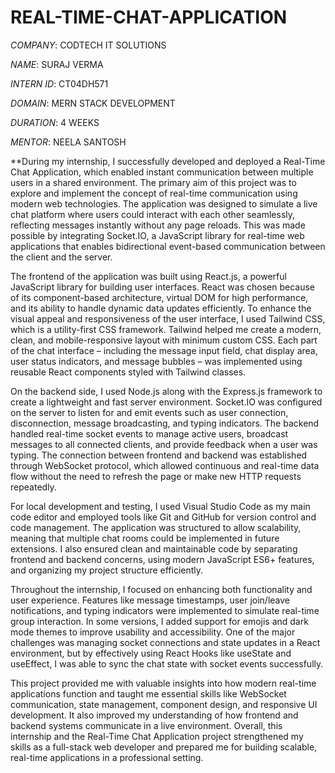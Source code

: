 # REAL-TIME-CHAT-APPLICATION

*COMPANY*: CODTECH IT SOLUTIONS

*NAME*: SURAJ VERMA

*INTERN ID*: CT04DH571

*DOMAIN*: MERN STACK DEVELOPMENT

*DURATION*: 4 WEEKS

*MENTOR*: NEELA SANTOSH

**During my internship, I successfully developed and deployed a Real-Time Chat Application, which enabled instant communication between multiple users in a shared environment. The primary aim of this project was to explore and implement the concept of real-time communication using modern web technologies. The application was designed to simulate a live chat platform where users could interact with each other seamlessly, reflecting messages instantly without any page reloads. This was made possible by integrating Socket.IO, a JavaScript library for real-time web applications that enables bidirectional event-based communication between the client and the server.

The frontend of the application was built using React.js, a powerful JavaScript library for building user interfaces. React was chosen because of its component-based architecture, virtual DOM for high performance, and its ability to handle dynamic data updates efficiently. To enhance the visual appeal and responsiveness of the user interface, I used Tailwind CSS, which is a utility-first CSS framework. Tailwind helped me create a modern, clean, and mobile-responsive layout with minimum custom CSS. Each part of the chat interface – including the message input field, chat display area, user status indicators, and message bubbles – was implemented using reusable React components styled with Tailwind classes.

On the backend side, I used Node.js along with the Express.js framework to create a lightweight and fast server environment. Socket.IO was configured on the server to listen for and emit events such as user connection, disconnection, message broadcasting, and typing indicators. The backend handled real-time socket events to manage active users, broadcast messages to all connected clients, and provide feedback when a user was typing. The connection between frontend and backend was established through WebSocket protocol, which allowed continuous and real-time data flow without the need to refresh the page or make new HTTP requests repeatedly.

For local development and testing, I used Visual Studio Code as my main code editor and employed tools like Git and GitHub for version control and code management. The application was structured to allow scalability, meaning that multiple chat rooms could be implemented in future extensions. I also ensured clean and maintainable code by separating frontend and backend concerns, using modern JavaScript ES6+ features, and organizing my project structure efficiently.

Throughout the internship, I focused on enhancing both functionality and user experience. Features like message timestamps, user join/leave notifications, and typing indicators were implemented to simulate real-time group interaction. In some versions, I added support for emojis and dark mode themes to improve usability and accessibility. One of the major challenges was managing socket connections and state updates in a React environment, but by effectively using React Hooks like useState and useEffect, I was able to sync the chat state with socket events successfully.

This project provided me with valuable insights into how modern real-time applications function and taught me essential skills like WebSocket communication, state management, component design, and responsive UI development. It also improved my understanding of how frontend and backend systems communicate in a live environment. Overall, this internship and the Real-Time Chat Application project strengthened my skills as a full-stack web developer and prepared me for building scalable, real-time applications in a professional setting.

